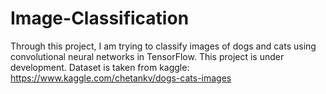 # Image-Classification

Through this project, I am trying to classify images of dogs and cats using convolutional neural networks in TensorFlow. This project is under development.
Dataset is taken from kaggle: https://www.kaggle.com/chetankv/dogs-cats-images
